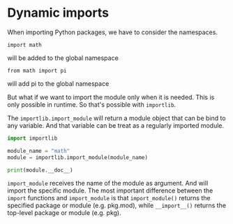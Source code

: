 # Dynamic imports

When importing Python packages, we have to consider the namespaces.

`import math`

will be added to the global namespace

`from math import pi`

will add pi to the global namespace

But what if we want to import the module only when it is needed. This is only
possible in runtime. So that's possible with `importlib`.

The `importlib.import_module` will return a module object that can be bind to any
variable. And that variable can be treat as a regularly imported module.

```py
import importlib

module_name = "math"
module = importlib.import_module(module_name)

print(module.__doc__)
```

`import_module` receives the name of the module as argument. And will import the
specific module. The most important difference between the `import` functions and
`import_module` is that `import_module()` returns the specified package or module
(e.g. pkg.mod), while `__import__()` returns the top-level package or module (e.g. pkg).

